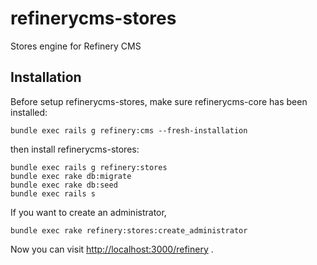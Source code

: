 refinerycms-stores
=================

Stores engine for Refinery CMS


## Installation
    
Before setup refinerycms-stores, make sure refinerycms-core has been installed:

    bundle exec rails g refinery:cms --fresh-installation

then install refinerycms-stores:
    
    bundle exec rails g refinery:stores
    bundle exec rake db:migrate
    bundle exec rake db:seed
    bundle exec rails s

If you want to create an administrator,

    bundle exec rake refinery:stores:create_administrator


Now you can visit [http://localhost:3000/refinery](http://localhost:3000/refinery) .
